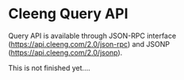 Cleeng Query API
================

Query API is available through JSON-RPC interface (https://api.cleeng.com/2.0/json-rpc)
and JSONP (https://api.cleeng.com/2.0/jsonp).

This is not finished yet....